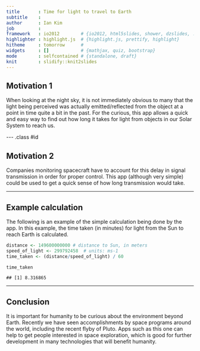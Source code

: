 ```yaml
---
title       : Time for light to travel to Earth
subtitle    : 
author      : Ian Kim
job         : 
framework   : io2012        # {io2012, html5slides, shower, dzslides, ...}
highlighter : highlight.js  # {highlight.js, prettify, highlight}
hitheme     : tomorrow      # 
widgets     : []            # {mathjax, quiz, bootstrap}
mode        : selfcontained # {standalone, draft}
knit        : slidify::knit2slides
---
```


## Motivation 1

When looking at the night sky, it is not immediately obvious to many that the light being perceived
was actually emitted/reflected from the object at a point in time quite a bit in the past.
For the curious, this app allows a quick and easy way to find out how long it takes for light from objects in 
our Solar System to reach us.

--- .class #id 

## Motivation 2

Companies monitoring spacecraft have to account for this delay in signal transmission in order for proper
control. This app (although very simple) could be used to get a quick sense of how long transmission would take.

---

## Example calculation

The following is an example of the simple calculation being done by the app. 
In this example, the time taken (in minutes) for light from the Sun to reach Earth is calculated.


```r
distance <- 149600000000 # distance to Sun, in meters
speed_of_light <- 299792458  # units: ms-1
time_taken <- (distance/speed_of_light) / 60

time_taken
```

```
## [1] 8.316865
```

---

## Conclusion

It is important for humanity to be curious about the environment beyond Earth. 
Recently we have seen accomplishments by space programs around the world, including the recent
flyby of Pluto.
Apps such as this one can help to get people interested in space exploration, which is good for
further development in many technologies that will benefit humanity.



